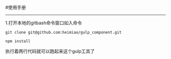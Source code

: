 #使用手册

---

1.打开本地的gitbash命令窗口如入命令

	git clone git@github.com:heimiao/gulp_component.git
	
	npm install
执行着两行代码就可以跑起来这个gulp工具了
